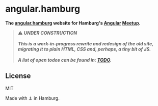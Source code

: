 # angular.hamburg

**The [angular.hamburg](https://angular.hamburg/) website for Hamburg's [Angular](https://angular.io/) [Meetup](https://www.meetup.com/Hamburg-AngularJS-Meetup/).**

> ⚠️ _**UNDER CONSTRUCTION**_ <br><br>
 > _**This is a work-in-progress rewrite and redesign of the old site, migrating it to plain HTML, CSS and, perhaps, a tiny bit of JS.**_ <br><br>
 > _**A list of open todos can be found in: [TODO](TODO).**_

## License

MIT

Made with ⚓ in Hamburg.
